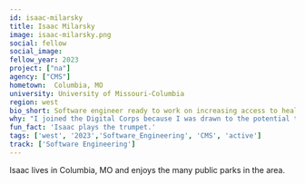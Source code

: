 ```yaml
---
id: isaac-milarsky
title: Isaac Milarsky
image: isaac-milarsky.png
social: fellow
social_image:
fellow_year: 2023
project: ["na"]
agency: ["CMS"]
hometown:  Columbia, MO
university: University of Missouri-Columbia
region: west
bio_short: Software engineer ready to work on increasing access to healthcare
why: "I joined the Digital Corps because I was drawn to the potential to help people with my skills and experience and to the potential to increase access to healthcare for people across the United States."
fun_fact: 'Isaac plays the trumpet.'
tags: ['west', '2023','Software_Engineering', 'CMS', 'active']
track: ['Software Engineering']
---
```


Isaac lives in Columbia, MO and enjoys the many public parks in the area. 

